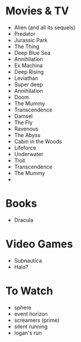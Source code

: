 # Movies & TV
     
- Alien (and all its sequels)
- Predator
- Jurassic Park
- The Thing 
- Deep Blue Sea
- Annihilation
- Ex Machina 
- Deep Rising
- Leviathan
- Super deep 
- Annihilation 
- Doom 
- The Mummy 
- Transcendence
- Damsel
- The Fly
- Ravenous
- The Abyss
- Cabin in the Woods
- Lifeforce
- Underwater
- Troll
- Transcendence
- The Mummy
-

# Books

- Dracula


# Video Games

- Subnautica
- Halo?


# To Watch

- sphere
- event horizon
- screamers (prime)
- silent running
- logan's run


